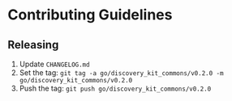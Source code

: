 # Contributing Guidelines

## Releasing

 1. Update `CHANGELOG.md`
 2. Set the tag: `git tag -a go/discovery_kit_commons/v0.2.0 -m go/discovery_kit_commons/v0.2.0`
 3. Push the tag: `git push go/discovery_kit_commons/v0.2.0`